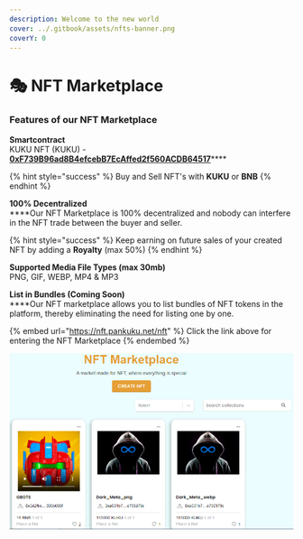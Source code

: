 ```yaml
---
description: Welcome to the new world
cover: ../.gitbook/assets/nfts-banner.png
coverY: 0
---
```


# 🎭 NFT Marketplace

### Features of our NFT Marketplace

**Smartcontract**\
KUKU NFT (KUKU) - [**0xF739B96ad8B4efcebB7EcAffed2f560ACDB64517**](https://bscscan.com/address/0xf739b96ad8b4efcebb7ecaffed2f560acdb64517#code)****

{% hint style="success" %}
Buy and Sell NFT's with **KUKU** or **BNB**
{% endhint %}

**100% Decentralized**\
****Our NFT Marketplace is 100% decentralized and nobody can interfere in the NFT trade between the buyer and seller.

{% hint style="success" %}
Keep earning on future sales of your created NFT by adding a **Royalty** (max 50%)
{% endhint %}

**Supported Media File Types (max 30mb)**\
PNG, GIF, WEBP, MP4 & MP3

**List in Bundles (Coming Soon)**\
****Our NFT marketplace allows you to list bundles of NFT tokens in the platform, thereby eliminating the need for listing one by one.

{% embed url="https://nft.pankuku.net/nft" %}
Click the link above for entering the NFT Marketplace
{% endembed %}

![NFT Marketplace](../.gitbook/assets/nftmarketplace.png)
